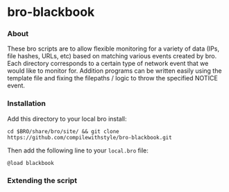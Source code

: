 # bro-blackbook

### About

These bro scripts are to allow flexible monitoring for a variety of data (IPs, file hashes, URLs, etc)
based on matching various events created by bro. Each directory corresponds to a certain type of
network event that we would like to monitor for. Addition programs can be written easily using the
template file and fixing the filepaths / logic to throw the specified NOTICE event.

### Installation

Add this directory to your local bro install:

	cd $BRO/share/bro/site/ && git clone https://github.com/compilewithstyle/bro-blackbook.git

Then add the following line to your `local.bro` file:

	@load blackbook

<TODO>

### Extending the script

<TODO>
